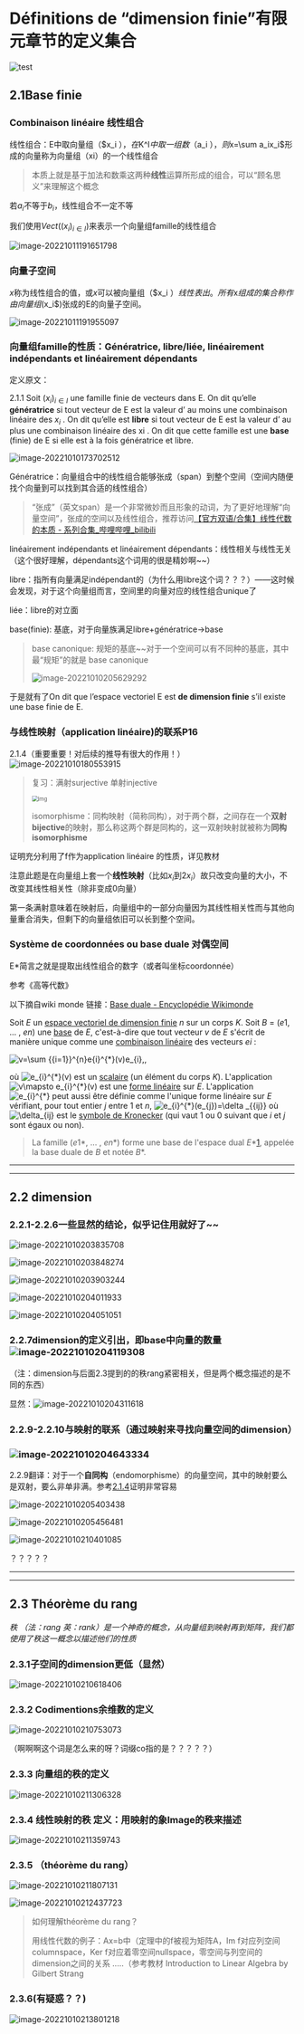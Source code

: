 # Définitions de “dimension finie”有限元章节的定义集合

![test](D:\GitHub\Alg-Geo1ECPK\Image1\736461.png)

## 2.1Base finie

### Combinaison linéaire 线性组合

线性组合：E中取向量组（$x_i $），在$K^I$中取一组数（$a_i $），则$x=\sum a_ix_i$形成的向量称为向量组（xi）的一个线性组合

> 本质上就是基于加法和数乘这两种**线性**运算所形成的组合，可以“顾名思义”来理解这个概念

若$a_i$不等于$b_i$，线性组合不一定不等

我们使用$Vect((x_i)_{i\in I})$来表示一个向量组famille的线性组合

![image-20221011191651798](C:\Users\zxy64\AppData\Roaming\Typora\typora-user-images\image-20221011191651798.png)

### 向量子空间

$x$称为线性组合的值，或$x$可以被向量组（$x_i $）线性表出。所有$x$组成的集合称作由向量组($x_i$)张成的E的向量子空间。

![image-20221011191955097](C:\Users\zxy64\AppData\Roaming\Typora\typora-user-images\image-20221011191955097.png)

### 向量组famille的性质：Génératrice, libre/liée, linéairement indépendants et linéairement dépendants    

定义原文：

2.1.1 Soit $(x_i)_{i\in I}$ une famille finie de vecteurs dans E. On dit qu’elle **génératrice** si tout vecteur de E est la valeur d’ au moins une combinaison linéaire des $x_i$ . On dit qu’elle est **libre** si tout vecteur de E est la valeur d’ au plus une combinaison linéaire des xi . On dit que cette famille est une **base** (finie) de E si elle est à la fois génératrice et libre.

![image-20221010173702512](C:\Users\zxy64\AppData\Roaming\Typora\typora-user-images\image-20221010173702512.png)

Génératrice：向量组合中的线性组合能够张成（span）到整个空间（空间内随便找个向量到可以找到其合适的线性组合）

> “张成”（英文span）是一个非常微妙而且形象的动词，为了更好地理解“向量空间”，张成的空间以及线性组合，推荐访问[【官方双语/合集】线性代数的本质 - 系列合集_哔哩哔哩_bilibili](https://www.bilibili.com/video/BV1ys411472E/?spm_id_from=333.999.0.0&vd_source=7adbdf47947e0c7c70d366d4115a8f20) 

linéairement indépendants et linéairement dépendants：线性相关与线性无关（这个很好理解，dépendants这个词用的很是精妙啊~~）

libre：指所有向量满足indépendant的（为什么用libre这个词？？？）——这时候会发现，对于这个向量组而言，空间里的向量对应的线性组合unique了

liée：libre的对立面

base(finie): 基底，对于向量族满足libre+génératrice$\rightarrow$base

> base canonique: 规矩的基底~~对于一个空间可以有不同种的基底，其中最“规矩”的就是 base canonique
>
> ![image-20221010205629292](C:\Users\zxy64\AppData\Roaming\Typora\typora-user-images\image-20221010205629292.png)

于是就有了On dit que l’espace vectoriel E est **de dimension finie** s’il existe une base finie de E.

### 与线性映射（application linéaire)的联系P16

2.1.4（重要重要！对后续的推导有很大的作用！）![image-20221010180553915](C:\Users\zxy64\AppData\Roaming\Typora\typora-user-images\image-20221010180553915.png)

> 复习：满射surjective 单射injective
>
> <img src="https://bkimg.cdn.bcebos.com/pic/7af40ad162d9f2d3c4f49999a2ec8a136227ccdb?x-bce-process=image/resize,m_lfit,w_440,limit_1" alt="img" style="zoom:67%;" />
>
> isomorphisme：同构映射（简称同构），对于两个群，之间存在一个**双射bijective**的映射，那么称这两个群是同构的，这一双射映射就被称为**同构isomorphisme**

证明充分利用了f作为application linéaire 的性质，详见教材

注意此题是在向量组上套一个**线性映射**（比如$x_i$到$2x_i$）故只改变向量的大小，不改变其线性相关性（除非变成0向量）

第一条满射意味着在映射后，向量组中的一部分向量因为其线性相关性而与其他向量重合消失，但剩下的向量组依旧可以长到整个空间。

### Système de coordonnées ou base duale 对偶空间

E*简言之就是提取出线性组合的数字（或者叫坐标coordonnée）

参考《高等代数》

以下摘自wiki monde 链接：[Base duale - Encyclopédie Wikimonde](https://wikimonde.com/article/Base_duale)

Soit *E* un [espace vectoriel de dimension finie](https://wikimonde.com/article/Espace_vectoriel_de_dimension_finie) *n* sur un corps *K*. Soit *B* = (*e*1, … , *en*) une [base](https://wikimonde.com/article/Base_(algèbre_linéaire)) de *E*, c'est-à-dire que tout vecteur *v* de *E* s'écrit de manière unique comme une [combinaison linéaire](https://wikimonde.com/article/Combinaison_linéaire) des vecteurs *ei* :

![v=\sum _{{i=1}}^{n}e_{i}^{*}(v)e_{i}\,,](https://wikimedia.org/api/rest_v1/media/math/render/svg/5ab610359268665d863a8cf32d0cd838d18f897b)

où ![e_{i}^{*}(v)](https://wikimedia.org/api/rest_v1/media/math/render/svg/d901d54dd1be252b457e1c532db134c618e1c7f7) est un [scalaire](https://wikimonde.com/article/Scalaire_(mathématiques)) (un élément du corps *K*). L'application ![v\mapsto e_{i}^{*}(v)](https://wikimedia.org/api/rest_v1/media/math/render/svg/2aa5a962f5aba9a8a0cc68fec557e587a7a06233) est une [forme linéaire](https://wikimonde.com/article/Forme_linéaire) sur *E*. L'application ![e_{i}^{*}](https://wikimedia.org/api/rest_v1/media/math/render/svg/4aac0dbbe3f6cbf9dfc247b64695cbea4d67e6b0) peut aussi être définie comme l'unique forme linéaire sur *E* vérifiant, pour tout entier *j* entre 1 et *n*, ![e_{i}^{*}(e_{j})=\delta _{{ij}}](https://wikimedia.org/api/rest_v1/media/math/render/svg/26db85b344f48f20f1111b6ff1d088825f7baa51) où ![\delta_{ij}](https://wikimedia.org/api/rest_v1/media/math/render/svg/fa75d04c11480d976e1396951e02cbb3c4f71568) est le [symbole de Kronecker](https://wikimonde.com/article/Symbole_de_Kronecker) (qui vaut 1 ou 0 suivant que *i* et *j* sont égaux ou non).

> La famille (*e*1*, … , *en**) forme une base de l'espace dual *E**[1](https://wikimonde.com/article/Base_duale#cite_note-1), appelée la base duale de *B* et notée *B**.

---

---

## 2.2 dimension

### 2.2.1-2.2.6一些显然的结论，似乎记住用就好了~~

![image-20221010203835708](C:\Users\zxy64\AppData\Roaming\Typora\typora-user-images\image-20221010203835708.png)

![image-20221010203848274](C:\Users\zxy64\AppData\Roaming\Typora\typora-user-images\image-20221010203848274.png)

![image-20221010203903244](C:\Users\zxy64\AppData\Roaming\Typora\typora-user-images\image-20221010203903244.png)

![image-20221010204011933](C:\Users\zxy64\AppData\Roaming\Typora\typora-user-images\image-20221010204011933.png)

![image-20221010204051051](C:\Users\zxy64\AppData\Roaming\Typora\typora-user-images\image-20221010204051051.png)

### 2.2.7dimension的定义引出，即base中向量的数量![image-20221010204119308](C:\Users\zxy64\AppData\Roaming\Typora\typora-user-images\image-20221010204119308.png)

（注：dimension与后面2.3提到的的秩rang紧密相关，但是两个概念描述的是不同的东西）

显然：![image-20221010204311618](C:\Users\zxy64\AppData\Roaming\Typora\typora-user-images\image-20221010204311618.png)

### 2.2.9-2.2.10与映射的联系（通过映射来寻找向量空间的dimension）

### ![image-20221010204643334](C:\Users\zxy64\AppData\Roaming\Typora\typora-user-images\image-20221010204643334.png)

2.2.9翻译：对于一个**自同构**（endomorphisme）的向量空间，其中的映射要么是双射，要么非单非满。参考[2.1.4](2.1.4)证明非常容易

![image-20221010205403438](C:\Users\zxy64\AppData\Roaming\Typora\typora-user-images\image-20221010205403438.png)

![image-20221010205456481](C:\Users\zxy64\AppData\Roaming\Typora\typora-user-images\image-20221010205456481.png)

![image-20221010210401085](C:\Users\zxy64\AppData\Roaming\Typora\typora-user-images\image-20221010210401085.png)

？？？？？

---

---

## 2.3 Théorème du rang

*秩 （法：rang 英：rank）是一个神奇的概念，从向量组到映射再到矩阵，我们都使用了秩这一概念以描述他们的性质*

### 2.3.1子空间的dimension更低（显然）

![image-20221010210618406](C:\Users\zxy64\AppData\Roaming\Typora\typora-user-images\image-20221010210618406.png)



### 2.3.2 Codimentions余维数的定义

![image-20221010210753073](C:\Users\zxy64\AppData\Roaming\Typora\typora-user-images\image-20221010210753073.png)

（啊啊啊这个词是怎么来的呀？词缀co指的是？？？？？）

### 2.3.3 向量组的秩的定义

![image-20221010211306328](C:\Users\zxy64\AppData\Roaming\Typora\typora-user-images\image-20221010211306328.png)

### 2.3.4 线性映射的秩 定义：用映射的象Image的秩来描述

![image-20221010211359743](C:\Users\zxy64\AppData\Roaming\Typora\typora-user-images\image-20221010211359743.png)

### 2.3.5 （théorème du rang）

![image-20221010211807131](C:\Users\zxy64\AppData\Roaming\Typora\typora-user-images\image-20221010211807131.png)

![image-20221010212437723](C:\Users\zxy64\AppData\Roaming\Typora\typora-user-images\image-20221010212437723.png)

> 如何理解théorème du rang？
>
> 用线性代数的例子：Ax=b中（定理中的f被视为矩阵A，Im f对应列空间columnspace，Ker f对应着零空间nullspace，零空间与列空间的dimension之间的关系 .....（参考教材 Introduction to Linear Algebra by Gilbert Strang

### 2.3.6(有疑惑？？)

![image-20221010213801218](C:\Users\zxy64\AppData\Roaming\Typora\typora-user-images\image-20221010213801218.png)

